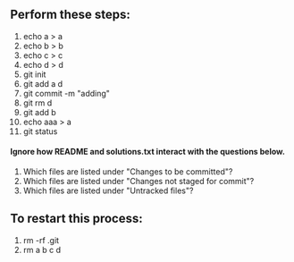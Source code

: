 ## Perform these steps:

1. echo a > a
2. echo b > b
3. echo c > c
4. echo d > d
5. git init
6. git add a d
7. git commit -m "adding"
8. git rm d
9. git add b
10. echo aaa > a
11. git status

#### Ignore how README and solutions.txt interact with the questions below.

1. Which files are listed under "Changes to be committed"?
2. Which files are listed under "Changes not staged for commit"?
3. Which files are listed under "Untracked files"?

## To restart this process:

1. rm -rf .git
2. rm a b c d
